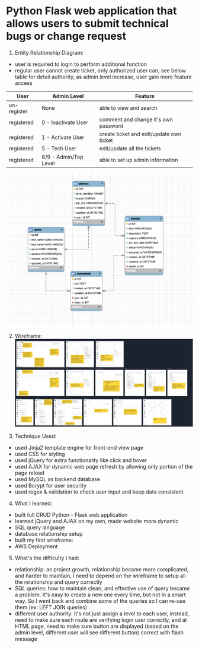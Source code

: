 # Python Flask web application that allows users to submit technical bugs or change request

1. Entity Relationship Diagram:
* user is required to login to perform additional function
* regular user cannot create ticket, only authorized user can, see below table for detail authority, as admin level increase, user gain more feature access

| User | Admin Level | Feature |
| --- | --- | --- |
| un-register | None|able to view and search|
| registered | 0 - Inactivate User | comment and change it's own password|
| registered | 1 - Activate User | create ticket and edit/update own ticket|
| registered | 5 - Tech User | edit/update all the tickets|
| registered | 8/9 - Admin/Top Level | able to set up admin information|

![ERD](/flask_app/static/images/ERD.png)

2. Wireframe:
![wireframe](/flask_app/static/images/wireframe.png)

3. Technique Used:
* used Jinja2 template engine for front-end view page
* used CSS for styling
* used jQuery for extra functionality like click and hover
* used AJAX for dynamic web page refresh by allowing only portion of the page reload
* used MySQL as backend database
* used Bcrypt for user security
* used regex & validation to check user input and keep data consistent

4. What I learned:
* built full CRUD Python - Flask web application
* learned jQuery and AJAX on my own, made website more dynamic
* SQL query language
* database relationship setup 
* built my first wireframe:
* AWS Deployment

5. What's the difficulty I had:
* relationship: as project growth, relationship became more complicated, and harder to maintain, I need to depend on the wireframe to setup all the relationship and query correctly
* SQL queries: how to maintain clean, and effective use of query became a problem. It's easy to create a new one every time, but not in a smart way. So I went back and combine some of the queries so I can re-use them (ex: LEFT JOIN queries)
* different user authority: it's not just assign a level to each user, instead, need to make sure each route are verifying login user correctly, and at HTML page, need to make sure button are displayed (based on the admin level, different user will see different button) correct with flash message
